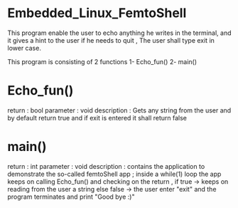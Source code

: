 # Embedded_Linux_FemtoShell

This program enable the user to echo anything he writes in the terminal,
and it gives a hint to the user if he needs to quit , The user shall type exit in lower case.

This program is consisting of 2 functions 
1- Echo_fun()
2- main() 

# Echo_fun()
return : bool
parameter : void
description : Gets any string from the user and by default return true and if exit is entered it shall return false

# main()
return : int
parameter : void
description : contains the application to demonstrate the so-called femtoShell app ;
inside a while(1) loop the app keeps on calling Echo_fun() and checking on the return ,
if true -> keeps on reading from the user a string
else false -> the user enter "exit" and the program terminates and print "Good bye :)"
